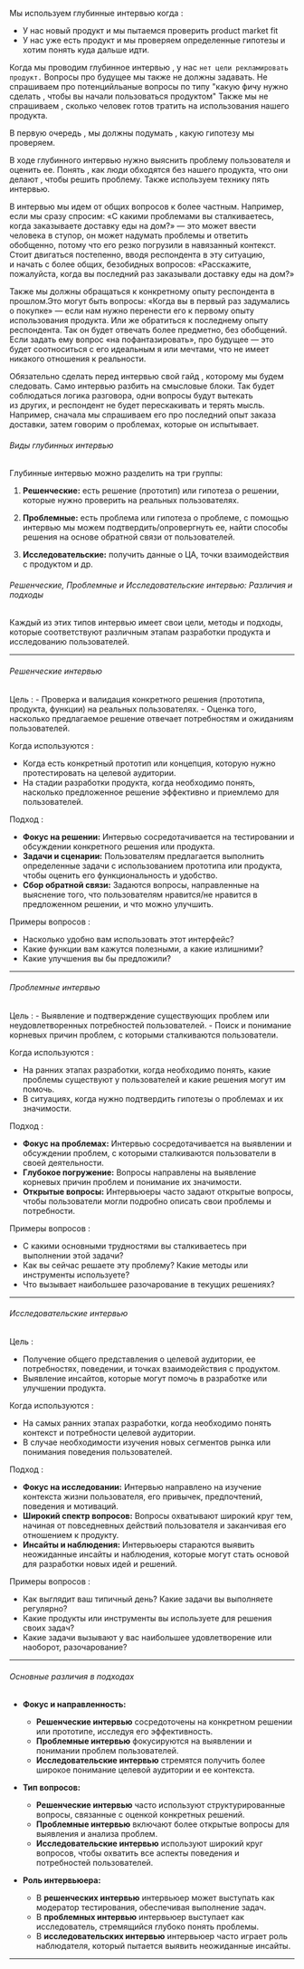 Мы используем глубинные интервью когда :
 - У нас новый продукт и мы пытаемся проверить product market fit
 - У нас уже есть продукт и мы проверяем определенные гипотезы и хотим понять куда дальше идти. 

Когда мы проводим глубинное интервью , у нас `нет цели рекламировать продукт.` Вопросы про будущее мы также не должны задавать. Не спрашиваем про потенцийльаные вопросы по типу "какую фичу нужно сделать , чтобы вы начали пользоваться продуктом" Также мы не спрашиваем , сколько человек готов тратить на использования нашего продукта. 

В первую очередь , мы должны подумать , какую гипотезу мы проверяем. 

В ходе глубинного интервью нужно выяснить проблему пользователя и оценить ее. Понять , как люди обходятся без нашего продукта, что они делают , чтобы решить проблему. Также используем технику пять интервью. 

В интервью мы идем от общих вопросов к более частным. Например, если мы сразу спросим: «С какими проблемами вы сталкиваетесь, когда заказываете доставку еды на дом?» — это может ввести человека в ступор, он может надумать проблемы и ответить обобщенно, потому что его резко погрузили в навязанный контекст. Стоит двигаться постепенно, вводя респондента в эту ситуацию, и начать с более общих, безобидных вопросов: «Расскажите, пожалуйста, когда вы последний раз заказывали доставку еды на дом?»

Также мы должны обращаться к конкретному опыту респондента в прошлом.Это могут быть вопросы: «Когда вы в первый раз задумались о покупке» — если нам нужно перенести его к первому опыту использования продукта. Или же обратиться к последнему опыту респондента. Так он будет отвечать более предметно, без обобщений. Если задать ему вопрос «на пофантазировать», про будущее — это будет соотноситься с его идеальным я или мечтами, что не имеет никакого отношения к реальности.

Обязательно сделать перед интервью свой гайд , которому мы будем следовать. Само интервью разбить на смысловые блоки. Так будет соблюдаться логика разговора, одни вопросы будут вытекать из других, и респондент не будет перескакивать и терять мысль. Например, сначала мы спрашиваем его про последний опыт заказа доставки, затем говорим о проблемах, которые он испытывает.

<h6>Виды глубинных интервью</h6>
Глубинные интервью можно разделить на три группы:

1. **Решенческие:** есть решение (прототип) или гипотеза о решении, которые нужно проверить на реальных пользователях.
    
2. **Проблемные:** есть проблема или гипотеза о проблеме, с помощью интервью мы можем подтвердить/опровергнуть ее, найти способы решения на основе обратной связи от пользователей.
    
3. **Исследовательские:** получить данные о ЦА, точки взаимодействия с продуктом и др.


<h6>Решенческие, Проблемные и Исследовательские интервью: Различия и подходы</h6>
Каждый из этих типов интервью имеет свои цели, методы и подходы, которые соответствуют различным этапам разработки продукта и исследованию пользователей.

---

<h6> Решенческие интервью</h6>
Цель :
- Проверка и валидация конкретного решения (прототипа, продукта, функции) на реальных пользователях.
- Оценка того, насколько предлагаемое решение отвечает потребностям и ожиданиям пользователей.

Когда используются :
- Когда есть конкретный прототип или концепция, которую нужно протестировать на целевой аудитории.
- На стадии разработки продукта, когда необходимо понять, насколько предложенное решение эффективно и приемлемо для пользователей.

Подход :
- **Фокус на решении:** Интервью сосредотачивается на тестировании и обсуждении конкретного решения или продукта.
- **Задачи и сценарии:** Пользователям предлагается выполнить определенные задачи с использованием прототипа или продукта, чтобы оценить его функциональность и удобство.
- **Сбор обратной связи:** Задаются вопросы, направленные на выяснение того, что пользователям нравится/не нравится в предложенном решении, и что можно улучшить.

 Примеры вопросов :
- Насколько удобно вам использовать этот интерфейс?
- Какие функции вам кажутся полезными, а какие излишними?
- Какие улучшения вы бы предложили?

---

 <h6>Проблемные интервью</h6>
Цель :
- Выявление и подтверждение существующих проблем или неудовлетворенных потребностей пользователей.
- Поиск и понимание корневых причин проблем, с которыми сталкиваются пользователи.

 Когда используются :
- На ранних этапах разработки, когда необходимо понять, какие проблемы существуют у пользователей и какие решения могут им помочь.
- В ситуациях, когда нужно подтвердить гипотезы о проблемах и их значимости.

Подход :
- **Фокус на проблемах:** Интервью сосредотачивается на выявлении и обсуждении проблем, с которыми сталкиваются пользователи в своей деятельности.
- **Глубокое погружение:** Вопросы направлены на выявление корневых причин проблем и понимание их значимости.
- **Открытые вопросы:** Интервьюеры часто задают открытые вопросы, чтобы пользователи могли подробно описать свои проблемы и потребности.

 Примеры вопросов :
- С какими основными трудностями вы сталкиваетесь при выполнении этой задачи?
- Как вы сейчас решаете эту проблему? Какие методы или инструменты используете?
- Что вызывает наибольшее разочарование в текущих решениях?

---

<h6>Исследовательские интервью</h6>

Цель :
- Получение общего представления о целевой аудитории, ее потребностях, поведении, и точках взаимодействия с продуктом.
- Выявление инсайтов, которые могут помочь в разработке или улучшении продукта.

Когда используются :
- На самых ранних этапах разработки, когда необходимо понять контекст и потребности целевой аудитории.
- В случае необходимости изучения новых сегментов рынка или понимания поведения пользователей.

Подход :
- **Фокус на исследовании:** Интервью направлено на изучение контекста жизни пользователя, его привычек, предпочтений, поведения и мотиваций.
- **Широкий спектр вопросов:** Вопросы охватывают широкий круг тем, начиная от повседневных действий пользователя и заканчивая его отношением к продукту.
- **Инсайты и наблюдения:** Интервьюеры стараются выявить неожиданные инсайты и наблюдения, которые могут стать основой для разработки новых идей и решений.

 Примеры вопросов :
- Как выглядит ваш типичный день? Какие задачи вы выполняете регулярно?
- Какие продукты или инструменты вы используете для решения своих задач?
- Какие задачи вызывают у вас наибольшее удовлетворение или наоборот, разочарование?

---

<h6>Основные различия в подходах</h6>

- **Фокус и направленность:**
  - **Решенческие интервью** сосредоточены на конкретном решении или прототипе, исследуя его эффективность.
  - **Проблемные интервью** фокусируются на выявлении и понимании проблем пользователей.
  - **Исследовательские интервью** стремятся получить более широкое понимание целевой аудитории и ее контекста.

- **Тип вопросов:**
  - **Решенческие интервью** часто используют структурированные вопросы, связанные с оценкой конкретных решений.
  - **Проблемные интервью** включают более открытые вопросы для выявления и анализа проблем.
  - **Исследовательские интервью** используют широкий круг вопросов, чтобы охватить все аспекты поведения и потребностей пользователей.

- **Роль интервьюера:**
  - В **решенческих интервью** интервьюер может выступать как модератор тестирования, обеспечивая выполнение задач.
  - В **проблемных интервью** интервьюер выступает как исследователь, стремящийся глубоко понять проблемы.
  - В **исследовательских интервью** интервьюер часто играет роль наблюдателя, который пытается выявить неожиданные инсайты.

---

